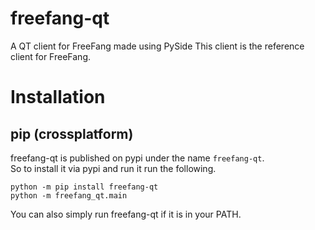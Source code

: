 # freefang-qt
A QT client for FreeFang made using PySide
This client is the reference client for FreeFang.


# Installation

## pip (crossplatform)
freefang-qt is published on pypi under the name `freefang-qt`.  
So to install it via pypi and run it run the following.  
```
python -m pip install freefang-qt
python -m freefang_qt.main
```  
You can also simply run freefang-qt if it is in your PATH.  
